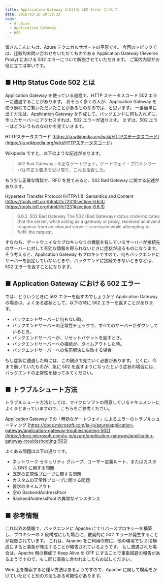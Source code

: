 ```yaml
---
title: Application Gateway における 502 Error について
date: 2018-03-16 20:39:33
tags:
  - Archive
  - Application Gateway
  - WAF
---
```


皆さんこんにちは、Azure テクニカルサポートの平原です。
今回のトピックでは、比較的お問い合わせをいただくものである Application Gateway (Reverse Proxy) における 502 エラーについて解説させていただきます。
ご案内内容がお役に立てば幸いです。
 

## ■ Http Status Code 502 とは
Application Gateway を使っている過程で、HTTP ステータスコード 502 エラーに遭遇することがあります。
おそらく多くの人が、Application Gateway を使う過程でご覧いただいたことがあるものなのでは、と思います。
一番簡単に出す方法は、Application Gateway を作成して、バックエンドに何も入れずに、作ったサーバーにアクセスすれば、502 エラーが返ります。
まずは、502 エラーはどういうものなのかを見ていきます。

HTTPステータスコード
[https://ja.wikipedia.org/wiki/HTTPステータスコード](https://ja.wikipedia.org/wiki/HTTPステータスコード)

Wikipedia ですと、以下のような記述があります。

>502 Bad Gateway : 不正なゲートウェイ。ゲートウェイ・プロキシサーバは不正な要求を受け取り、これを拒否した。

もう少し正確な情報で、RFC を見てみると、502 Bad Gateway に関する記述があります。

Hypertext Transfer Protocol (HTTP/1.1): Semantics and Content
[https://tools.ietf.org/html/rfc7231#section-6.6.3](https://tools.ietf.org/html/rfc7231#section-6.6.3)

>6.6.3.  502 Bad Gateway
>The 502 (Bad Gateway) status code indicates that the server, while
>acting as a gateway or proxy, received an invalid response from an
>inbound server it accessed while attempting to fulfill the request.

すなわち、ゲートウェイなりプロキシなりの機能を有しているサーバーが接続先のサーバーに対して有効な情報を得られないときに症状が出るものになります。
そう考えると、Application Gateway もプロキシですので、何もバックエンドにサーバーを設定していないときや、バックエンドに接続できないときなどは、502 エラーを返すことになります。

 
## ■ Application Gateway における 502 エラー
では、どういうときに 502 エラーを返すのでしょうか？
Application Gateway の場合は、よくある症状として、以下の時に 502 エラーを返すことがあります。

- バックエンドサーバーに何もない時。
- バックエンドサーバーの正常性チェックで、すべてのサーバーがダウンしているとき。
- バックエンドサーバーが、リセットパケットを返すとき。
- バックエンドサーバーへの接続が、タイムアウトした時。
- バックエンドサーバーへの名前解決に失敗する場合

もし症状に遭遇した時には、この観点で見ていく必要があります。
とくに、今まで動いていたものが、急に 502 を返すようになったという症状の場合には、バックエンドの正常性を疑ってみてください。

 
## ■ トラブルシュート方法
トラブルシュート方法としては、マイクロソフトの用意しているドキュメントによくまとまっていますので、こちらをご参考ください。

Application Gateway での「無効なゲートウェイ」によるエラーのトラブルシューティング
[https://docs.microsoft.com/ja-jp/azure/application-gateway/application-gateway-troubleshooting-502](https://docs.microsoft.com/ja-jp/azure/application-gateway/application-gateway-troubleshooting-502)

よくある問題は以下の通りです。

- ネットワーク セキュリティ グループ、ユーザー定義ルート、またはカスタム DNS に関する問題
- 既定の正常性プローブに関する問題
- カスタムの正常性プローブに関する問題
- 要求のタイムアウト
- 空の BackendAddressPool
- BackendAddressPool の異常なインスタンス
 

## ■ 参考情報
これ以外の情報で、バックエンドに Apache にてリバースプロキシーを構築し、プロキシーの 2 段構成にした場合に、散発的に 502 エラーが発生することが報告されています。
これは、Apache をご利用の際に、他の環境でも 2 段構成にすると事象が発生することが報告されているようです。
もし遭遇された場合は、Apache 側の構成で Keep Alive を OFF にすることで事象回避の報告があるようですので、もし同じ事象に合われましたらお試しください。

Web 上を検索すると種々方法はあるようですので、Apache に関して検索をかけていただくと別の方法もある可能性があります。


